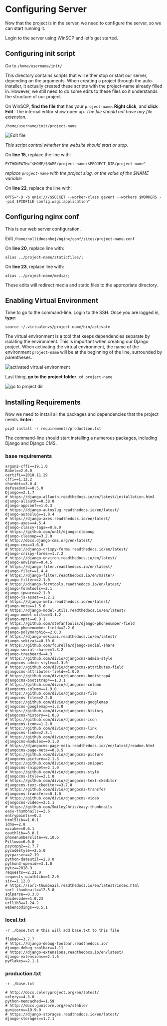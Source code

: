 # Configuring Server

Now that the project is in the server, we need to configure the server, so we can start running it.

Login to the server using WinSCP and let's get started.

## Configuring init script

Go to `/home/username/init/`

This directory contains scripts that will either stop or start our server, depending on the arguments. When creating a project through the auto-installer, it actually created these scripts with the project-name already filled in. However, we still need to do some edits to these files so it understands the structure of our project.

On WinSCP, **find the file** that has your `project-name`. **Right click**, and **click Edit**. The internal editor show open up. *The file should not have any file extension.*

    /home/username/init/project-name

![Edit file](https://i.imgur.com/DDvp3cx.png)

*This script control whether the website should start or stop.*

On **line 15**, replace the line with:

    PYTHONPATH="$HOME/$NAME/project-name:$PROJECT_DIR/project-name"

*replace `project-name` with the project slug, or the value of the $NAME variable*

On **line 22**, replace the line with:

    OPTS="-D -b unix:///$SOCKET --worker-class gevent --workers $WORKERS --pid $PIDFILE config.wsgi:application"

## Configuring nginx conf

This is our web server configuration.

Edit `/home/nollidnosnhoj/nginx/conf/sites/project-name.conf`

On **line 20**, replace line with:

    alias ../project-name/staticfiles/;

On **line 23**, replace line with:

    alias ../project-name/media/;

These edits will redirect media and static files to the appropriate directory.

## Enabling Virtual Environment

Time to go to the command-line. Login to the SSH. Once you are logged in, **type**:

    source ~/.virtualenvs/project-name/bin/activate

The virtual environment is a tool that keeps dependencies separate by isolating the environment. This is important when creating our Django project. When activating the virtual environment, the name of the environment `project-name` will be at the beginning of the line, surrounded by parentheses.

![activated virtual environment](https://i.imgur.com/7jUi2yW.png)

Last thing, **go to the project folder**. `cd project-name`

![go to project dir](https://i.imgur.com/m9klnQA.png)

## Installing Requirements

Now we need to install all the packages and dependencies that the project needs. **Enter**: 

    pip3 install -r requirements/production.txt

The command-line should start installing a numerous packages, including Django and Django CMS.

### base requirements

    argon2-cffi==19.1.0
    Babel==2.6.0
    certifi==2018.11.29
    cffi==1.12.2
    chardet==3.0.4
    defusedxml==0.5.0
    Django==2.1.7
    # https://django-allauth.readthedocs.io/en/latest/installation.html
    django-allauth==0.38.0
    django-appconf==1.0.3
    # https://django-autoslug.readthedocs.io/en/latest/
    django-autoslug==1.9.4
    # https://django-axes.readthedocs.io/en/latest/
    django-axes==4.5.4
    django-classy-tags==0.8.0
    # https://github.com/un1t/django-cleanup
    django-cleanup==3.2.0
    # http://docs.django-cms.org/en/latest/
    django-cms==3.6.0
    # https://django-crispy-forms.readthedocs.io/en/latest/
    django-crispy-forms==1.7.2
    # https://django-environ.readthedocs.io/en/latest/
    django-environ==0.4.5
    # https://django-filer.readthedocs.io/en/latest/
    django-filer==1.4.4
    # https://django-filter.readthedocs.io/en/master/
    django-filter==2.1.0
    # https://django-formtools.readthedocs.io/en/latest/
    django-formtools==2.1
    django-ipware==2.1.0
    django-js-asset==1.2.1
    # https://django-meta.readthedocs.io/en/latest/
    django-meta==1.5.0
    # https://django-model-utils.readthedocs.io/en/latest/
    django-model-utils==3.1.2
    django-mptt==0.9.1
    # https://github.com/stefanfoulis/django-phonenumber-field
    django-phonenumber-field==2.2.0
    django-polymorphic==2.0.3
    # https://django-sekizai.readthedocs.io/en/latest/
    django-sekizai==0.10.0
    # https://github.com/fcurella/django-social-share
    django-social-share==1.3.2
    django-treebeard==4.3
    # https://github.com/divio/djangocms-admin-style
    djangocms-admin-style==1.3.0
    # https://github.com/divio/djangocms-attributes-field
    djangocms-attributes-field==1.0.0
    # https://github.com/divio/djangocms-bootstrap4
    djangocms-bootstrap4==1.3.1
    # https://github.com/divio/djangocms-column
    djangocms-column==1.9.0
    # https://github.com/divio/djangocms-file
    djangocms-file==2.2.0
    # https://github.com/divio/djangocms-googlemap
    djangocms-googlemap==1.2.0
    # https://github.com/divio/djangocms-history
    djangocms-history==1.0.0
    # https://github.com/divio/djangocms-icon
    djangocms-icon==1.2.0
    # https://github.com/divio/djangocms-link
    djangocms-link==2.3.1
    # https://github.com/divio/djangocms-modules
    djangocms-modules==0.1.0
    # https://djangocms-page-meta.readthedocs.io//en/latest/readme.html
    djangocms-page-meta==0.8.5
    # https://github.com/divio/djangocms-picture
    djangocms-picture==2.1.3
    # https://github.com/divio/djangocms-snippet
    djangocms-snippet==2.1.0
    # https://github.com/divio/djangocms-style
    djangocms-style==2.1.0
    # https://github.com/divio/djangocms-text-ckeditor
    djangocms-text-ckeditor==3.7.0
    # https://github.com/divio/djangocms-transfer
    djangocms-transfer==0.1.0
    # https://github.com/divio/djangocms-video
    djangocms-video==2.1.1
    # https://github.com/SmileyChris/easy-thumbnails
    easy-thumbnails==2.6
    entrypoints==0.3
    html5lib==1.0.1
    idna==2.8
    mccabe==0.6.1
    oauthlib==3.0.1
    phonenumberslite==8.10.6
    Pillow==6.0.0
    psycopg2==2.7.7
    pycodestyle==2.5.0
    pycparser==2.19
    python-dateutil==2.8.0
    python3-openid==3.1.0
    pytz==2018.9
    requests==2.21.0
    requests-oauthlib==1.2.0
    six==1.12.0
    # https://sorl-thumbnail.readthedocs.io/en/latest/index.html
    sorl-thumbnail==12.5.0
    sqlparse==0.3.0
    Unidecode==1.0.23
    urllib3==1.24.2
    webencodings==0.5.1

### local.txt

    -r ./base.txt # this will add base.txt to this file

    flake8==3.7.7
    # https://django-debug-toolbar.readthedocs.io/
    django-debug-toolbar==1.11
    # https://django-extensions.readthedocs.io/en/latest/
    django-extensions==2.1.6
    pyflakes==2.1.1

### production.txt

    -r ./base.txt

    # http://docs.celeryproject.org/en/latest/
    celery==4.3.0
    python-memcached==1.59
    # http://docs.gunicorn.org/en/stable/
    gunicorn==19.9.0
    # https://django-storages.readthedocs.io/en/latest/
    django-storages==1.7.1
